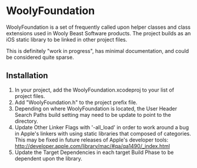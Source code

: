 WoolyFoundation
===============

WoolyFoundation is a set of frequently called upon helper classes and class extensions 
used in Wooly Beast Software products. The project builds as an iOS static library to be 
linked in other project files. 

This is definitely "work in progress", has minimal documentation, and could be considered
quite sparse.

Installation
------------
1. In your project, add the WoolyFoundation.xcodeproj to your list of project files.  
2. Add "WoolyFoundation.h" to the project prefix file.
3. Depending on where WoolyFoundation is located, the User Header Search Paths build setting may need to be update to point to the directory.
4. Update Other Linker Flags with '-all_load' in order to work around a bug in Apple's linkers with using static libraries that composed of categories. This may be fixed in future releases of Apple's developer tools: http://developer.apple.com/library/mac/#qa/qa1490/_index.html
5. Update the Target Dependencies in each target Build Phase to be dependent upon the library.